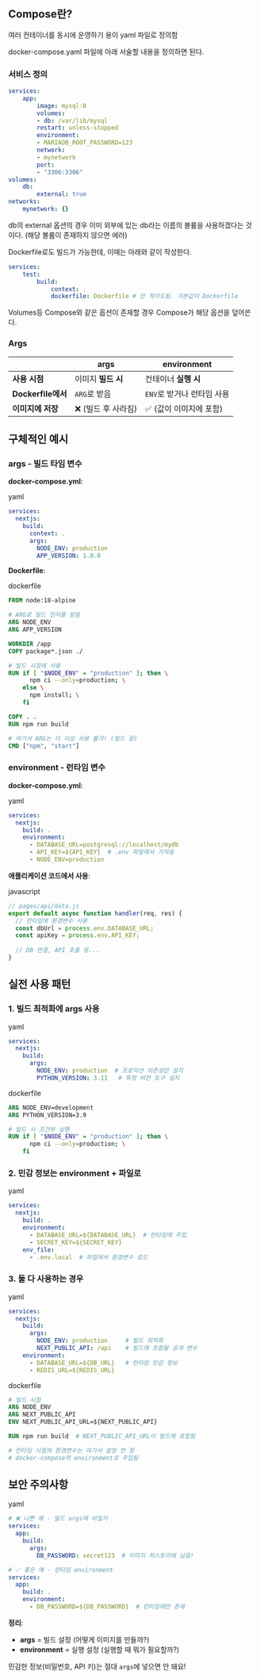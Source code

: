## Compose란?
여러 컨테이너를 동시에 운영하기 용이 yaml 파일로 정의함

docker-compose.yaml 파일에 아래 서술할 내용을 정의하면 된다.

### 서비스 정의

```yaml
services:
	app:
		image: mysql:8
		volumes:
		- db: /var/lib/mysql
		restart: unless-stopped
		environment:
		- MARIADB_ROOT_PASSWORD=123
		network:
		- mynetwork
		port:
		- "3306:3306"
volumes:
	db:
		external: true
networks:
	mynetwork: {}
```

db의 external 옵션의 경우 이미 외부에 있는 db라는 이름의 볼륨을 사용하겠다는 것이다. (해당 볼륨이 존재하지 않으면 에러)

Dockerfile로도 빌드가 가능한데, 이때는 아래와 같이 작성한다.

```yaml
services:
	test:
		build:
			context: .
			dockerfile: Dockerfile # 안 적어도됨. 기본값이 Dockerfile
```

Volumes등 Compose와 같은 옵션이 존재할 경우 Compose가 해당 옵션을 덮어쓴다.

### Args


||args|environment|
|---|---|---|
|**사용 시점**|이미지 **빌드 시**|컨테이너 **실행 시**|
|**Dockerfile에서**|`ARG`로 받음|`ENV`로 받거나 런타임 사용|
|**이미지에 저장**|❌ (빌드 후 사라짐)|✅ (값이 이미지에 포함)|

## 구체적인 예시

### args - 빌드 타임 변수

**docker-compose.yml**:

yaml

```yaml
services:
  nextjs:
    build:
      context: .
      args:
        NODE_ENV: production
        APP_VERSION: 1.0.0
```

**Dockerfile**:

dockerfile

```dockerfile
FROM node:18-alpine

# ARG로 빌드 인자를 받음
ARG NODE_ENV
ARG APP_VERSION

WORKDIR /app
COPY package*.json ./

# 빌드 시점에 사용
RUN if [ "$NODE_ENV" = "production" ]; then \
      npm ci --only=production; \
    else \
      npm install; \
    fi

COPY . .
RUN npm run build

# 여기서 ARG는 더 이상 사용 불가! (빌드 끝)
CMD ["npm", "start"]
```

### environment - 런타임 변수

**docker-compose.yml**:

yaml

```yaml
services:
  nextjs:
    build: .
    environment:
      - DATABASE_URL=postgresql://localhost/mydb
      - API_KEY=${API_KEY}  # .env 파일에서 가져옴
      - NODE_ENV=production
```

**애플리케이션 코드에서 사용**:

javascript

```javascript
// pages/api/data.js
export default async function handler(req, res) {
  // 런타임에 환경변수 사용
  const dbUrl = process.env.DATABASE_URL;
  const apiKey = process.env.API_KEY;
  
  // DB 연결, API 호출 등...
}
```

## 실전 사용 패턴

### 1. **빌드 최적화에 args 사용**

yaml

```yaml
services:
  nextjs:
    build:
      args:
        NODE_ENV: production  # 프로덕션 의존성만 설치
        PYTHON_VERSION: 3.11   # 특정 버전 도구 설치
```

dockerfile

```dockerfile
ARG NODE_ENV=development
ARG PYTHON_VERSION=3.9

# 빌드 시 조건부 실행
RUN if [ "$NODE_ENV" = "production" ]; then \
      npm ci --only=production; \
    fi
```

### 2. **민감 정보는 environment + 파일로**

yaml

```yaml
services:
  nextjs:
    build: .
    environment:
      - DATABASE_URL=${DATABASE_URL}  # 런타임에 주입
      - SECRET_KEY=${SECRET_KEY}
    env_file:
      - .env.local  # 파일에서 환경변수 로드
```

### 3. **둘 다 사용하는 경우**

yaml

```yaml
services:
  nextjs:
    build:
      args:
        NODE_ENV: production     # 빌드 최적화
        NEXT_PUBLIC_API: /api    # 빌드에 포함될 공개 변수
    environment:
      - DATABASE_URL=${DB_URL}   # 런타임 민감 정보
      - REDIS_URL=${REDIS_URL}
```

dockerfile

```dockerfile
# 빌드 시점
ARG NODE_ENV
ARG NEXT_PUBLIC_API
ENV NEXT_PUBLIC_API_URL=${NEXT_PUBLIC_API}

RUN npm run build  # NEXT_PUBLIC_API_URL이 빌드에 포함됨

# 런타임 시점의 환경변수는 여기서 설정 안 함
# docker-compose의 environment로 주입됨
```

## 보안 주의사항

yaml

```yaml
# ❌ 나쁜 예 - 빌드 args에 비밀키
services:
  app:
    build:
      args:
        DB_PASSWORD: secret123  # 이미지 히스토리에 남음!

# ✅ 좋은 예 - 런타임 environment
services:
  app:
    build: .
    environment:
      - DB_PASSWORD=${DB_PASSWORD}  # 런타임에만 존재
```

**정리**:

- **args** = 빌드 설정 (어떻게 이미지를 만들까?)
- **environment** = 실행 설정 (실행할 때 뭐가 필요할까?)

민감한 정보(비밀번호, API 키)는 절대 `args`에 넣으면 안 돼요!